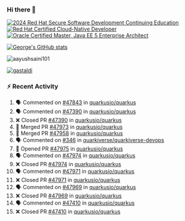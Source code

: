 ### Hi there 👋

<!--START_SECTION:badges-->
[![2024 Red Hat Secure Software Development Continuing Education](https://images.credly.com/size/110x110/images/36a76b78-c5bf-45cf-ac2c-48c3825260c7/blob)](http://www.credly.com/badges/c86e9a17-d2c3-4554-b890-7d0521710eb6 "2024 Red Hat Secure Software Development Continuing Education")
[![Red Hat Certified Cloud-Native Developer](https://images.credly.com/size/110x110/images/12ef4e4e-3d8d-4caf-9ab1-858c5bcb9619/image.png)](http://www.credly.com/badges/b6402e31-0894-48e6-b488-e2e551dcc809 "Red Hat Certified Cloud-Native Developer")
[![Oracle Certified Master, Java EE 5 Enterprise Architect](https://images.credly.com/size/110x110/images/1fa3549c-674c-4779-b3d6-d7d64eac2c23/Oracle-Certification-badge_OC-Master.png)](http://www.credly.com/badges/2565574e-b81d-410e-ab7d-24666ddcbe00 "Oracle Certified Master, Java EE 5 Enterprise Architect")
<!--END_SECTION:badges-->

[![George's GitHub stats](https://github-readme-stats.vercel.app/api?username=gastaldi&show=reviews,prs_merged&hide=contribs,prs&theme=transparent&show_icons=true)](https://github.com/anuraghazra/github-readme-stats)

<p align="left"> <img src="https://komarev.com/ghpvc/?username=gastaldi&label=Profile%20views&color=0e75b6&style=for-the-badge" alt="aayushsaini101" /> </p>

<p align="left"> <a href="https://github.com/ryo-ma/github-profile-trophy"><img src="https://github-profile-trophy.vercel.app/?username=gastaldi" alt="gastaldi" /></a> </p>

### :zap: Recent Activity

<!--START_SECTION:activity-->
1. 🗣 Commented on [#47843](https://github.com/quarkusio/quarkus/pull/47843#issuecomment-2896167384) in [quarkusio/quarkus](https://github.com/quarkusio/quarkus)
2. 🗣 Commented on [#47390](https://github.com/quarkusio/quarkus/pull/47390#issuecomment-2896161268) in [quarkusio/quarkus](https://github.com/quarkusio/quarkus)
3. ❌ Closed PR [#47390](https://github.com/quarkusio/quarkus/pull/47390) in [quarkusio/quarkus](https://github.com/quarkusio/quarkus)
4. 🎉 Merged PR [#47973](https://github.com/quarkusio/quarkus/pull/47973) in [quarkusio/quarkus](https://github.com/quarkusio/quarkus)
5. 🎉 Merged PR [#47958](https://github.com/quarkusio/quarkus/pull/47958) in [quarkusio/quarkus](https://github.com/quarkusio/quarkus)
6. 🗣 Commented on [#346](https://github.com/quarkiverse/quarkiverse-devops/pull/346#issuecomment-2895947161) in [quarkiverse/quarkiverse-devops](https://github.com/quarkiverse/quarkiverse-devops)
7. 💪 Opened PR [#47975](https://github.com/quarkusio/quarkus/pull/47975) in [quarkusio/quarkus](https://github.com/quarkusio/quarkus)
8. 🗣 Commented on [#47974](https://github.com/quarkusio/quarkus/pull/47974#issuecomment-2895853893) in [quarkusio/quarkus](https://github.com/quarkusio/quarkus)
9. ❌ Closed PR [#47974](https://github.com/quarkusio/quarkus/pull/47974) in [quarkusio/quarkus](https://github.com/quarkusio/quarkus)
10. 🗣 Commented on [#47971](https://github.com/quarkusio/quarkus/pull/47971#issuecomment-2895829565) in [quarkusio/quarkus](https://github.com/quarkusio/quarkus)
11. ❌ Closed PR [#47971](https://github.com/quarkusio/quarkus/pull/47971) in [quarkusio/quarkus](https://github.com/quarkusio/quarkus)
12. 🗣 Commented on [#47969](https://github.com/quarkusio/quarkus/pull/47969#issuecomment-2895827277) in [quarkusio/quarkus](https://github.com/quarkusio/quarkus)
13. ❌ Closed PR [#47969](https://github.com/quarkusio/quarkus/pull/47969) in [quarkusio/quarkus](https://github.com/quarkusio/quarkus)
14. 🗣 Commented on [#47410](https://github.com/quarkusio/quarkus/pull/47410#issuecomment-2895825930) in [quarkusio/quarkus](https://github.com/quarkusio/quarkus)
15. ❌ Closed PR [#47410](https://github.com/quarkusio/quarkus/pull/47410) in [quarkusio/quarkus](https://github.com/quarkusio/quarkus)
<!--END_SECTION:activity-->
